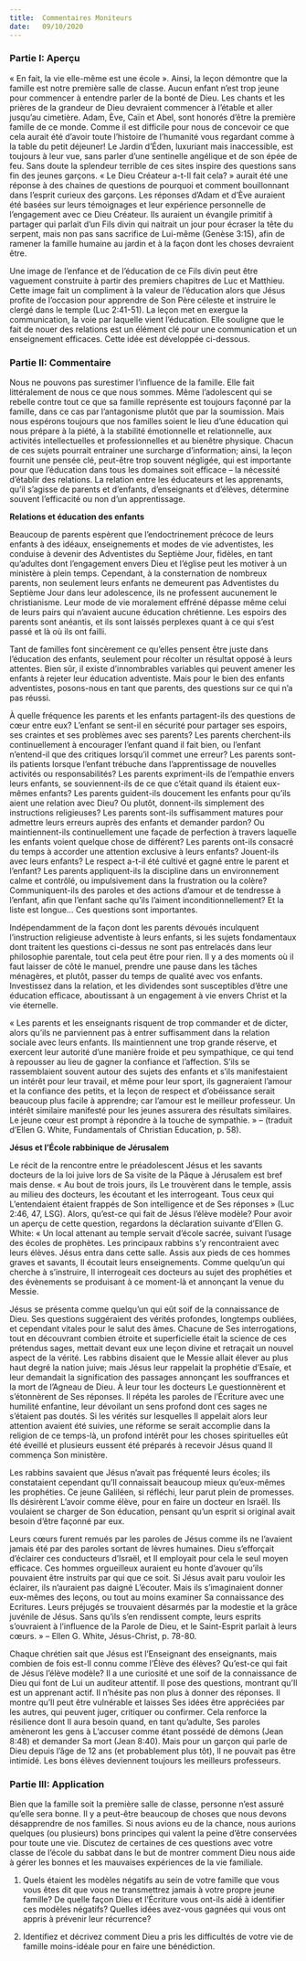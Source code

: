 ```yaml
---
title:  Commentaires Moniteurs
date:   09/10/2020
---
```


### Partie I: Aperçu

« En fait, la vie elle-même est une école ». Ainsi, la leçon démontre que la famille est notre première salle de classe. Aucun enfant n’est trop jeune pour commencer à entendre parler de la bonté de Dieu. Les chants et les prières de la grandeur de Dieu devraient commencer à l’étable et aller jusqu’au cimetière. Adam, Ève, Caïn et Abel, sont honorés d’être la première famille de ce monde. Comme il est difficile pour nous de concevoir ce que cela aurait été d’avoir toute l’histoire de l’humanité vous regardant comme à la table du petit déjeuner! Le Jardin d’Éden, luxuriant mais inaccessible, est toujours à leur vue, sans parler d’une sentinelle angélique et de son épée de feu. Sans doute la splendeur terrible de ces sites inspire des questions sans fin des jeunes garçons. « Le Dieu Créateur a-t-Il fait cela? » aurait été une réponse à des chaines de questions de pourquoi et comment bouillonnant dans l’esprit curieux des garçons. Les réponses d’Adam et d’Ève auraient été basées sur leurs témoignages et leur expérience personnelle de l’engagement avec ce Dieu Créateur. Ils auraient un évangile primitif à partager qui parlait d’un Fils divin qui naitrait un jour pour écraser la tête du serpent, mais non pas sans sacrifice de Lui-même (Genèse 3:15), afin de ramener la famille humaine au jardin et à la façon dont les choses devraient être.

Une image de l’enfance et de l’éducation de ce Fils divin peut être vaguement construite à partir des premiers chapitres de Luc et Matthieu. Cette image fait un compliment à la valeur de l’éducation alors que Jésus profite de l’occasion pour apprendre de Son Père céleste et instruire le clergé dans le temple (Luc 2:41-51). La leçon met en exergue la communication, la voie par laquelle vient l’éducation. Elle souligne que le fait de nouer des relations est un élément clé pour une communication et un enseignement efficaces. Cette idée est développée ci-dessous.

### Partie II: Commentaire

Nous ne pouvons pas surestimer l’influence de la famille. Elle fait littéralement de nous ce que nous sommes. Même l’adolescent qui se rebelle contre tout ce que sa famille représente est toujours façonné par la famille, dans ce cas par l’antagonisme plutôt que par la soumission. Mais nous espérons toujours que nos familles soient le lieu d’une éducation qui nous prépare à la piété, à la stabilité émotionnelle et relationnelle, aux activités intellectuelles et professionnelles et au bienêtre physique. Chacun de ces sujets pourrait entrainer une surcharge d’information; ainsi, la leçon fournit une pensée clé, peut-être trop souvent négligée, qui est importante pour que l’éducation dans tous les domaines soit efficace – la nécessité d’établir des relations. La relation entre les éducateurs et les apprenants, qu’il s’agisse de parents et d’enfants, d’enseignants et d’élèves, détermine souvent l’efficacité ou non d’un apprentissage.

**Relations et éducation des enfants**

Beaucoup de parents espèrent que l’endoctrinement précoce de leurs enfants à des idéaux, enseignements et modes de vie adventistes, les conduise à devenir des Adventistes du Septième Jour, fidèles, en tant qu’adultes dont l’engagement envers Dieu et l’église peut les motiver à un ministère à plein temps. Cependant, à la consternation de nombreux parents, non seulement leurs enfants ne demeurent pas Adventistes du Septième Jour dans leur adolescence, ils ne professent aucunement le christianisme. Leur mode de vie moralement effréné dépasse même celui de leurs pairs qui n’avaient aucune éducation chrétienne. Les espoirs des parents sont anéantis, et ils sont laissés perplexes quant à ce qui s’est passé et là où ils ont failli.

Tant de familles font sincèrement ce qu’elles pensent être juste dans l’éducation des enfants, seulement pour récolter un résultat opposé à leurs attentes. Bien sûr, il existe d’innombrables variables qui peuvent amener les enfants à rejeter leur éducation adventiste. Mais pour le bien des enfants adventistes, posons-nous en tant que parents, des questions sur ce qui n’a pas réussi.

À quelle fréquence les parents et les enfants partagent-ils des questions de cœur entre eux? L’enfant se sent-il en sécurité pour partager ses espoirs, ses craintes et ses problèmes avec ses parents? Les parents cherchent-ils continuellement à encourager l’enfant quand il fait bien, ou l’enfant n’entend-il que des critiques lorsqu’il commet une erreur? Les parents sont-ils patients lorsque l’enfant trébuche dans l’apprentissage de nouvelles activités ou responsabilités? Les parents expriment-ils de l’empathie envers leurs enfants, se souviennent-ils de ce que c’était quand ils étaient eux-mêmes enfants? Les parents guident-ils doucement les enfants pour qu’ils aient une relation avec Dieu? Ou plutôt, donnent-ils simplement des instructions religieuses? Les parents sont-ils suffisamment matures pour admettre leurs erreurs auprès des enfants et demander pardon? Ou maintiennent-ils continuellement une façade de perfection à travers laquelle les enfants voient quelque chose de différent? Les parents ont-ils consacré du temps à accorder une attention exclusive à leurs enfants? Jouent-ils avec leurs enfants? Le respect a-t-il été cultivé et gagné entre le parent et l’enfant? Les parents appliquent-ils la discipline dans un environnement calme et contrôlé, ou impulsivement dans la frustration ou la colère? Communiquent-ils des paroles et des actions d’amour et de tendresse à l’enfant, afin que l’enfant sache qu’ils l’aiment inconditionnellement? Et la liste est longue… Ces questions sont importantes.

Indépendamment de la façon dont les parents dévoués inculquent l’instruction religieuse adventiste à leurs enfants, si les sujets fondamentaux dont traitent les questions ci-dessus ne sont pas entrelacés dans leur philosophie parentale, tout cela peut être pour rien. Il y a des moments où il faut laisser de côté le manuel, prendre une pause dans les tâches ménagères, et plutôt, passer du temps de qualité avec vos enfants. Investissez dans la relation, et les dividendes sont susceptibles d’être une éducation efficace, aboutissant à un engagement à vie envers Christ et la vie éternelle.

« Les parents et les enseignants risquent de trop commander et de dicter, alors qu’ils ne parviennent pas à entrer suffisamment dans la relation sociale avec leurs enfants. Ils maintiennent une trop grande réserve, et exercent leur autorité d’une manière froide et peu sympathique, ce qui tend à repousser au lieu de gagner la confiance et l’affection. S’ils se rassemblaient souvent autour des sujets des enfants et s’ils manifestaient un intérêt pour leur travail, et même pour leur sport, ils gagneraient l’amour et la confiance des petits, et la leçon de respect et d’obéissance serait beaucoup plus facile à apprendre; car l’amour est le meilleur professeur. Un intérêt similaire manifesté pour les jeunes assurera des résultats similaires. Le jeune cœur est prompt à répondre à la touche de sympathie. » – (traduit d’Ellen G. White, Fundamentals of Christian Education, p. 58).

**Jésus et l’École rabbinique de Jérusalem**

Le récit de la rencontre entre le préadolescent Jésus et les savants docteurs de la loi juive lors de Sa visite de la Pâque à Jérusalem est bref mais dense. « Au bout de trois jours, ils Le trouvèrent dans le temple, assis au milieu des docteurs, les écoutant et les interrogeant. Tous ceux qui L’entendaient étaient frappés de Son intelligence et de Ses réponses » (Luc 2:46, 47, LSG). Alors, qu’est-ce qui fait de Jésus l’élève modèle? Pour avoir un aperçu de cette question, regardons la déclaration suivante d’Ellen G. White: « Un local attenant au temple servait d’école sacrée, suivant l’usage des écoles de prophètes. Les principaux rabbins s’y rencontraient avec leurs élèves. Jésus entra dans cette salle. Assis aux pieds de ces hommes graves et savants, Il écoutait leurs enseignements. Comme quelqu’un qui cherche à s’instruire, Il interrogeait ces docteurs au sujet des prophéties et des évènements se produisant à ce moment-là et annonçant la venue du Messie.

Jésus se présenta comme quelqu’un qui eût soif de la connaissance de Dieu. Ses questions suggéraient des vérités profondes, longtemps oubliées, et cependant vitales pour le salut des âmes. Chacune de Ses interrogations, tout en découvrant combien étroite et superficielle était la science de ces prétendus sages, mettait devant eux une leçon divine et retraçait un nouvel aspect de la vérité. Les rabbins disaient que le Messie allait élever au plus haut degré la nation juive; mais Jésus leur rappelait la prophétie d’Esaïe, et leur demandait la signification des passages annonçant les souffrances et la mort de l’Agneau de Dieu. À leur tour les docteurs Le questionnèrent et s’étonnèrent de Ses réponses. Il répéta les paroles de l’Écriture avec une humilité enfantine, leur dévoilant un sens profond dont ces sages ne s’étaient pas doutés. Si les vérités sur lesquelles Il appelait alors leur attention avaient été suivies, une réforme se serait accomplie dans la religion de ce temps-là, un profond intérêt pour les choses spirituelles eût été éveillé et plusieurs eussent été préparés à recevoir Jésus quand Il commença Son ministère.

Les rabbins savaient que Jésus n’avait pas fréquenté leurs écoles; ils constataient cependant qu’Il connaissait beaucoup mieux qu’eux-mêmes les prophéties. Ce jeune Galiléen, si réfléchi, leur parut plein de promesses. Ils désirèrent L’avoir comme élève, pour en faire un docteur en Israël. Ils voulaient se charger de Son éducation, pensant qu’un esprit si original avait besoin d’être façonné par eux.

Leurs cœurs furent remués par les paroles de Jésus comme ils ne l’avaient jamais été par des paroles sortant de lèvres humaines. Dieu s’efforçait d’éclairer ces conducteurs d’Israël, et Il employait pour cela le seul moyen efficace. Ces hommes orgueilleux auraient eu honte d’avouer qu’ils pouvaient être instruits par qui que ce soit. Si Jésus avait paru vouloir les éclairer, ils n’auraient pas daigné L’écouter. Mais ils s’imaginaient donner eux-mêmes des leçons, ou tout au moins examiner Sa connaissance des Ecritures. Leurs préjugés se trouvaient désarmés par la modestie et la grâce juvénile de Jésus. Sans qu’ils s’en rendissent compte, leurs esprits s’ouvraient à l’influence de la Parole de Dieu, et le Saint-Esprit parlait à leurs cœurs. » – Ellen G. White, Jésus-Christ, p. 78-80.

Chaque chrétien sait que Jésus est l’Enseignant des enseignants, mais combien de fois est-Il connu comme l’Élève des élèves? Qu’est-ce qui fait de Jésus l’élève modèle? Il a une curiosité et une soif de la connaissance de Dieu qui font de Lui un auditeur attentif. Il pose des questions, montrant qu’Il est un apprenant actif. Il n’hésite pas non plus à donner des réponses. Il montre qu’Il peut être vulnérable et laisses Ses idées être appréciées par les autres, qui peuvent juger, critiquer ou confirmer. Cela renforce la résilience dont Il aura besoin quand, en tant qu’adulte, Ses paroles amèneront les gens à L’accuser comme étant possédé de démons (Jean 8:48) et demander Sa mort (Jean 8:40). Mais pour un garçon qui parle de Dieu depuis l’âge de 12 ans (et probablement plus tôt), Il ne pouvait pas être intimidé. Les bons élèves deviennent toujours les meilleurs professeurs.

### Partie III: Application

Bien que la famille soit la première salle de classe, personne n’est assuré qu’elle sera bonne. Il y a peut-être beaucoup de choses que nous devons désapprendre de nos familles. Si nous avions eu de la chance, nous aurions quelques (ou plusieurs) bons principes qui valent la peine d’être conservées pour toute une vie. Discutez de certaines de ces questions avec votre classe de l’école du sabbat dans le but de montrer comment Dieu nous aide à gérer les bonnes et les mauvaises expériences de la vie familiale.

1. Quels étaient les modèles négatifs au sein de votre famille que vous vous êtes dit que vous ne transmettrez jamais à votre propre jeune famille? De quelle façon Dieu et l’Écriture vous ont-ils aidé à identifier ces modèles négatifs? Quelles idées avez-vous gagnées qui vous ont appris à prévenir leur récurrence?

2. Identifiez et décrivez comment Dieu a pris les difficultés de votre vie de famille moins-idéale pour en faire une bénédiction.
